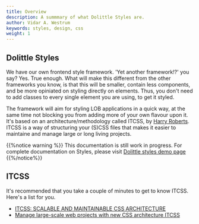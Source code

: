 ```yaml
---
title: Overview
description: A summmary of what Dolittle Styles are.
author: Vidar A. Westrum
keywords: styles, design, css
weight: 1
---
```


## Dolittle Styles

We have our own frontend style framework. 'Yet another framework!?' you say? Yes. True enough. What will make this different from the other frameworks you know, is that this will be smaller, contain less components, and be more opiniated on styling directly on elements. Thus, you don't need to add classes to every single element you are using, to get it styled.

The framework will aim for styling LOB applications in a quick way, at the same time not blocking you from adding more of your own flavour upon it. It's based on an architecture/methodology called ITCSS, by [Harry Roberts](https://csswizardry.com). ITCSS is a way of structuring your (S)CSS files that makes it easier to maintaine and manage large or long living projects.

{{%notice warning %}}
This documentation is still work in progress. For complete documentation on Styles, please visit [Dolittle styles demo page](https://styles.dolittle.io)
{{%/notice%}}

## ITCSS

It's recommended that you take a couple of minutes to get to know ITCSS. Here's a list for you.

- [ITCSS: SCALABLE AND MAINTAINABLE CSS ARCHITECTURE](https://www.xfive.co/blog/itcss-scalable-maintainable-css-architecture/)
- [Manage large-scale web projects with new CSS architecture ITCSS](https://www.creativebloq.com/web-design/manage-large-scale-web-projects-new-css-architecture-itcss-41514731)
